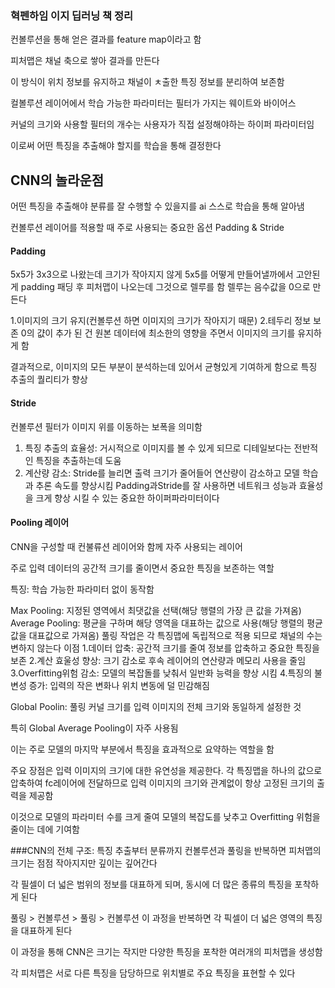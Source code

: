 ### 혁펜하임 이지 딥러닝 책 정리
컨볼루션을 통해 얻은 결과를 feature map이라고 함

피처맵은 채널 축으로 쌓아 결과를 만든다

이 방식이 위치 정보를 유지하고 채널이 ㅊ출한 특징 정보를 분리하여 보존함

컬볼루션 레이어에서 학습 가능한 파라미터는 필터가 가지는 웨이트와 바이어스

커널의 크기와 사용할 필터의 개수는 사용자가 직접 설정해야하는 하이퍼 파라미터임

이로써 어떤 특징을 추출해야 할지를 학습을 통해 결정한다

## CNN의 놀라운점
어떤 특징을 추출해야 분류를 잘 수행할 수 있을지를 ai 스스로 학습을 통해 알아냄

컨볼루션 레이어를 적용할 때 주로 사용되는 중요한 옵션
Padding & Stride

#### Padding

5x5가 3x3으로 나왔는데 크기가 작아지지 않게
5x5를 어떻게 만들어낼까에서 고안된 게 padding
패딩 후 피처맵이 나오는데 그것으로 렐루를 함
렐루는 음수값을 0으로 만든다

1.이미지의 크기 유지(컨볼루션 하면 이미지의 크기가 작아지기 때문)
2.테두리 정보 보존
0의 걊이 추가 된 건 원본 데이터에 최소한의 영향을 주면서 이미지의 크기를 유지하게 함
  
결과적으로, 이미지의 모든 부분이 분석하는데 있어서 균형있게 기여하게 함으로 특징 추출의 퀄리티가 향상

#### Stride

컨볼루션 필터가 이미지 위를 이동하는 보폭을 의미함

1. 특징 추출의 효율성: 거시적으로 이미지를 볼 수 있게 되므로 디테일보다는 전반적인 특징을 추출하는데 도움
2. 계산량 감소: Stride를 늘리면 출력 크기가 줄어들어 연산량이 감소하고 모델 학습과 추론 속도를 향상시킴
Padding과Stride를 잘 사용하면 네트워크 성능과 효율성을 크게 향상 시킬 수 있는 중요한 하이퍼파라미터이다


#### Pooling 레이어
CNN을 구성할 때 컨불류션 레이어와 함께 자주 사용되는 레이어

주로 입력 데이터의 공간적 크기를 줄이면서 중요한 특징을 보존하는 역할

특징: 학습 가능한 파라미터 없이 동작함

Max Pooling: 지정된 영역에서 최댓값을 선택(해당 행렬의 가장 큰 값을 가져옴)
Average Pooling: 평균을 구하며 해당 영역을 대표하는 값으로 사용(해당 행렬의 평균 값을 대표값으로 가져옴)
풀링 작업은 각 특징맵에 독립적으로 적용 되므로 채널의 수는 변하지 않는다
이점
1.데이터 압축: 공간적 크기를 줄여 정보를 압축하고 중요한 특징을 보존
2.계산 효울성 향상: 크기 감소로 후속 레이어의 연산량과 메모리 사용을 줄임
3.Overfitting위험 감소: 모델의 복잡돌를 낮춰서 일반화 능력을 향상 시킴
4.특징의 불변성 증가: 입력의 작은 변화나 위치 변동에 덜 민감해짐

Global Poolin: 풀링 커널 크기를 입력 이미지의 전체 크기와 동일하게 설정한 것

특히 Global Average Pooling이 자주 사용됨

이는 주로 모델의 마지막 부분에서 특징을 효과적으로 요약하는 역할을 함

주요 장점은 입력 이미지의 크기에 대한 유연성을 제공한다. 각 특징맵을 하나의 값으로 압축하여 fc레이어에 전달하므로 입력 이미지의 크기와 관계없이 항상 고정된 크기의 출력을 제공함

이것으로 모델의 파라미터 수를 크게 줄여 모델의 복잡도를 낮추고 Overfitting 위험을 줄이는 데에 기여함

###CNN의 전체 구조: 특징 추출부터 분류까지
컨볼루션과 풀링을 반복하면 피처맵의 크기는 점점 작아지지만 깊이는 깊어간다

각 필셀이 더 넓은 범위의 정보를 대표하게 되며, 동시에 더 많은 종류의 특징을 포착하게 된다

풀링 > 컨볼루션 > 풀링 > 컨볼루션 이 과정을 반복하면 각 픽셀이 더 넓은 영역의 특징을 대표하게 된다

이 과정을 통해 CNN은 크기는 작지만 다양한 특징을 포착한 여러개의 피처맵을 생성함

각 피처맵은 서로 다른 특징을 담당하므로 위치별로 주요 특징을 표현할 수 있다





